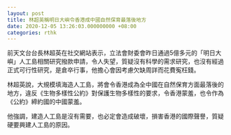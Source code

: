 ```yaml
---
layout: post
title: 林超英稱明日大嶼令香港成中國自然保育最落後地方
date: 2020-12-05 13:26:03.000000000 +08:00
categories: rthk
---
```


前天文台台長林超英在社交網站表示，立法會財委會昨日通過5億多元的「明日大嶼」人工島相關研究撥款申請，令人失望，質疑沒有科學的需求研究，也沒有經過正式可行性研究，是倉卒行事，他擔心會因考慮欠缺周詳而花費寃枉錢。

林超英說，大規模填海造人工島，將會令香港成為全中國在自然保育方面最落後的地方，違反《生物多樣性公約》對保護生物多樣性的要求，令香港蒙羞，也令作為《公約》締約國的中國蒙羞。

他強調，建造人工島是沒有需要，也必定會造成破壞，損害香港的國際聲譽，質疑硬要興建人工島的原因。
